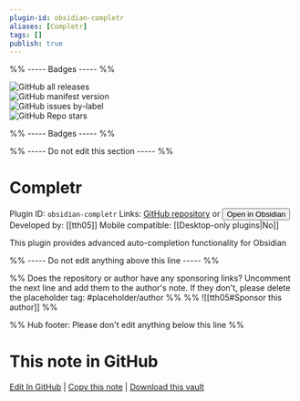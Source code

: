 ```yaml
---
plugin-id: obsidian-completr
aliases: [Completr]
tags: []
publish: true
---
```


%% ----- Badges ----- %%

![GitHub all releases](https://img.shields.io/github/downloads/tth05/obsidian-completr/total?color=573E7A&logo=github&style=for-the-badge)  
![GitHub manifest version](https://img.shields.io/github/manifest-json/v/tth05/obsidian-completr?color=573E7A&logo=github&style=for-the-badge)  
![GitHub issues by-label](https://img.shields.io/github/issues/tth05/obsidian-completr/help%20wanted?color=573E7A&logo=github&style=for-the-badge)  
![GitHub Repo stars](https://img.shields.io/github/stars/tth05/obsidian-completr?color=573E7A&logo=github&style=for-the-badge)

%% ----- Badges ----- %%

%% ----- Do not edit this section ----- %%

# Completr

Plugin ID: `obsidian-completr`
Links: [GitHub repository](https://github.com/tth05/obsidian-completr) or [<button id=HH>Open in Obsidian</button>](obsidian://show-plugin?id=obsidian-completr)
Developed by: [[tth05]]
Mobile compatible: [[Desktop-only plugins|No]]

This plugin provides advanced auto-completion functionality for Obsidian

%% ----- Do not edit anything above this line ----- %%

%% Does the repository or author have any sponsoring links? Uncomment the next line and add them to the author's note. If they don't, please delete the placeholder tag: #placeholder/author %%
%% ![[tth05#Sponsor this author]] %%

%% Hub footer: Please don't edit anything below this line %%

# This note in GitHub

<span class="git-footer">[Edit In GitHub](https://github.dev/obsidian-community/obsidian-hub/blob/main/02%20-%20Community%20Expansions/02.05%20All%20Community%20Expansions/Plugins/obsidian-completr.md "git-hub-edit-note") | [Copy this note](https://raw.githubusercontent.com/obsidian-community/obsidian-hub/main/02%20-%20Community%20Expansions/02.05%20All%20Community%20Expansions/Plugins/obsidian-completr.md "git-hub-copy-note") | [Download this vault](https://github.com/obsidian-community/obsidian-hub/archive/refs/heads/main.zip "git-hub-download-vault") </span>
